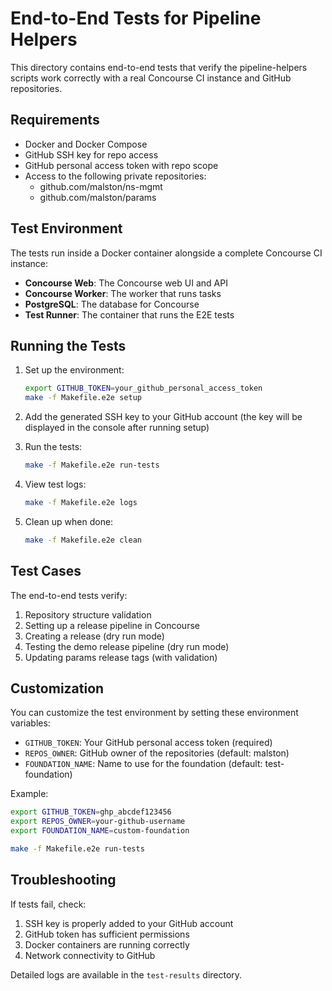 # End-to-End Tests for Pipeline Helpers

This directory contains end-to-end tests that verify the pipeline-helpers scripts work correctly
with a real Concourse CI instance and GitHub repositories.

## Requirements

- Docker and Docker Compose
- GitHub SSH key for repo access
- GitHub personal access token with repo scope
- Access to the following private repositories:
  - github.com/malston/ns-mgmt
  - github.com/malston/params

## Test Environment

The tests run inside a Docker container alongside a complete Concourse CI instance:

- **Concourse Web**: The Concourse web UI and API
- **Concourse Worker**: The worker that runs tasks
- **PostgreSQL**: The database for Concourse
- **Test Runner**: The container that runs the E2E tests

## Running the Tests

1. Set up the environment:
   ```bash
   export GITHUB_TOKEN=your_github_personal_access_token
   make -f Makefile.e2e setup
   ```

2. Add the generated SSH key to your GitHub account
   (the key will be displayed in the console after running setup)

3. Run the tests:
   ```bash
   make -f Makefile.e2e run-tests
   ```

4. View test logs:
   ```bash
   make -f Makefile.e2e logs
   ```

5. Clean up when done:
   ```bash
   make -f Makefile.e2e clean
   ```

## Test Cases

The end-to-end tests verify:

1. Repository structure validation
2. Setting up a release pipeline in Concourse
3. Creating a release (dry run mode)
4. Testing the demo release pipeline (dry run mode)
5. Updating params release tags (with validation)

## Customization

You can customize the test environment by setting these environment variables:

- `GITHUB_TOKEN`: Your GitHub personal access token (required)
- `REPOS_OWNER`: GitHub owner of the repositories (default: malston)
- `FOUNDATION_NAME`: Name to use for the foundation (default: test-foundation)

Example:
```bash
export GITHUB_TOKEN=ghp_abcdef123456
export REPOS_OWNER=your-github-username
export FOUNDATION_NAME=custom-foundation

make -f Makefile.e2e run-tests
```

## Troubleshooting

If tests fail, check:

1. SSH key is properly added to your GitHub account
2. GitHub token has sufficient permissions
3. Docker containers are running correctly
4. Network connectivity to GitHub

Detailed logs are available in the `test-results` directory.
